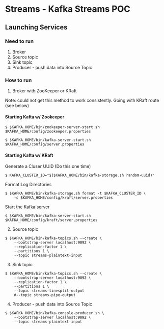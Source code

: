 # Streams - Kafka Streams POC

## Launching Services

### Need to run
1. Broker
2. Source topic
3. Sink topic
4. Producer - push data into Source Topic

### How to run
1. Broker with ZooKeeper or KRaft

Note: could not get this method to work consistently. Going with KRaft route (see below)

#### Starting Kafta w/ Zookeeper
```
$ $KAFKA_HOME/bin/zookeeper-server-start.sh $KAFKA_HOME/config/zookeeper.properties

$ $KAFKA_HOME/bin/kafka-server-start.sh $KAFKA_HOME/config/server.properties
```
#### Starting Kafta w/ KRaft
Generate a Cluser UUID (Do this one time)
```
$ KAFKA_CLUSTER_ID="$($KAFKA_HOME/bin/kafka-storage.sh random-uuid)"
```
Format Log Directories
```
$ $KAFKA_HOME/bin/kafka-storage.sh format -t $KAFKA_CLUSTER_ID \
    -c $KAFKA_HOME/config/kraft/server.properties
```
Start the Kafka server
```
$ $KAFKA_HOME/bin/kafka-server-start.sh $KAFKA_HOME/config/kraft/server.properties
```

2. Source topic
```
$ $KAFKA_HOME/bin/kafka-topics.sh --create \
    --bootstrap-server localhost:9092 \
    --replication-factor 1 \
    --partitions 1 \
    --topic streams-plaintext-input
```

3. Sink topic
```
$ $KAFKA_HOME/bin/kafka-topics.sh --create \
    --bootstrap-server localhost:9092 \
    --replication-factor 1 \
    --partitions 1 \
    --topic streams-linesplit-output
    #--topic streams-pipe-output
```

4. Producer - push data into Source Topic
```
$ $KAFKA_HOME/bin/kafka-console-producer.sh \
    --bootstrap-server localhost:9092 \
    --topic streams-plaintext-input
```
